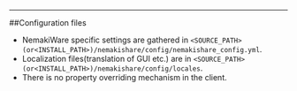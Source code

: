 ---

##Configuration files
* NemakiWare specific settings are gathered in `<SOURCE_PATH>(or<INSTALL_PATH>)/nemakishare/config/nemakishare_config.yml`.
* Localization files(translation of GUI etc.) are in `<SOURCE_PATH>(or<INSTALL_PATH>)/nemakishare/config/locales`.
* There is no property overriding mechanism in the client.